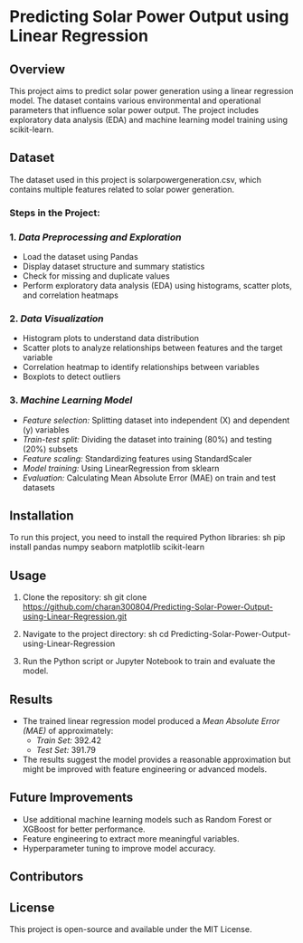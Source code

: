 # Predicting Solar Power Output using Linear Regression

## Overview
This project aims to predict solar power generation using a linear regression model. The dataset contains various environmental and operational parameters that influence solar power output. The project includes exploratory data analysis (EDA) and machine learning model training using scikit-learn.

## Dataset
The dataset used in this project is solarpowergeneration.csv, which contains multiple features related to solar power generation.

### Steps in the Project:

### 1. *Data Preprocessing and Exploration*
- Load the dataset using Pandas
- Display dataset structure and summary statistics
- Check for missing and duplicate values
- Perform exploratory data analysis (EDA) using histograms, scatter plots, and correlation heatmaps

### 2. *Data Visualization*
- Histogram plots to understand data distribution
- Scatter plots to analyze relationships between features and the target variable
- Correlation heatmap to identify relationships between variables
- Boxplots to detect outliers

### 3. *Machine Learning Model*
- *Feature selection:* Splitting dataset into independent (X) and dependent (y) variables
- *Train-test split:* Dividing the dataset into training (80%) and testing (20%) subsets
- *Feature scaling:* Standardizing features using StandardScaler
- *Model training:* Using LinearRegression from sklearn
- *Evaluation:* Calculating Mean Absolute Error (MAE) on train and test datasets

## Installation
To run this project, you need to install the required Python libraries:
sh
pip install pandas numpy seaborn matplotlib scikit-learn


## Usage
1. Clone the repository:
   sh
   git clone https://github.com/charan300804/Predicting-Solar-Power-Output-using-Linear-Regression.git
   
2. Navigate to the project directory:
   sh
   cd Predicting-Solar-Power-Output-using-Linear-Regression
   
3. Run the Python script or Jupyter Notebook to train and evaluate the model.

## Results
- The trained linear regression model produced a *Mean Absolute Error (MAE)* of approximately:
  - *Train Set:* 392.42
  - *Test Set:* 391.79
- The results suggest the model provides a reasonable approximation but might be improved with feature engineering or advanced models.

## Future Improvements
- Use additional machine learning models such as Random Forest or XGBoost for better performance.
- Feature engineering to extract more meaningful variables.
- Hyperparameter tuning to improve model accuracy.

## Contributors


## License
This project is open-source and available under the MIT License.
